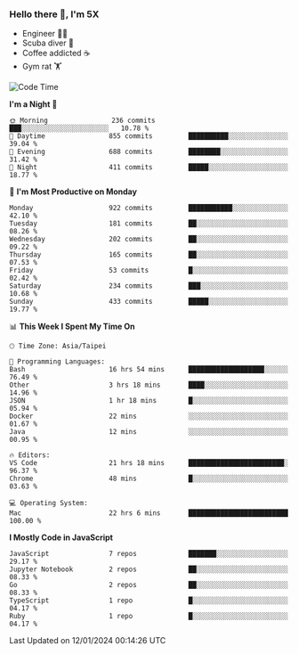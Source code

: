 ### Hello there 👋, I'm 5X

* Engineer 👨‍💻
* Scuba diver 🤿
* Coffee addicted ☕️
* Gym rat 🏋️

<!--START_SECTION:waka-->
![Code Time](http://img.shields.io/badge/Code%20Time-742%20hrs%2017%20mins-blue)

**I'm a Night 🦉** 

```text
🌞 Morning                236 commits         ███░░░░░░░░░░░░░░░░░░░░░░   10.78 % 
🌆 Daytime                855 commits         ██████████░░░░░░░░░░░░░░░   39.04 % 
🌃 Evening                688 commits         ████████░░░░░░░░░░░░░░░░░   31.42 % 
🌙 Night                  411 commits         █████░░░░░░░░░░░░░░░░░░░░   18.77 % 
```
📅 **I'm Most Productive on Monday** 

```text
Monday                   922 commits         ███████████░░░░░░░░░░░░░░   42.10 % 
Tuesday                  181 commits         ██░░░░░░░░░░░░░░░░░░░░░░░   08.26 % 
Wednesday                202 commits         ██░░░░░░░░░░░░░░░░░░░░░░░   09.22 % 
Thursday                 165 commits         ██░░░░░░░░░░░░░░░░░░░░░░░   07.53 % 
Friday                   53 commits          █░░░░░░░░░░░░░░░░░░░░░░░░   02.42 % 
Saturday                 234 commits         ███░░░░░░░░░░░░░░░░░░░░░░   10.68 % 
Sunday                   433 commits         █████░░░░░░░░░░░░░░░░░░░░   19.77 % 
```


📊 **This Week I Spent My Time On** 

```text
🕑︎ Time Zone: Asia/Taipei

💬 Programming Languages: 
Bash                     16 hrs 54 mins      ███████████████████░░░░░░   76.49 % 
Other                    3 hrs 18 mins       ████░░░░░░░░░░░░░░░░░░░░░   14.96 % 
JSON                     1 hr 18 mins        █░░░░░░░░░░░░░░░░░░░░░░░░   05.94 % 
Docker                   22 mins             ░░░░░░░░░░░░░░░░░░░░░░░░░   01.67 % 
Java                     12 mins             ░░░░░░░░░░░░░░░░░░░░░░░░░   00.95 % 

🔥 Editors: 
VS Code                  21 hrs 18 mins      ████████████████████████░   96.37 % 
Chrome                   48 mins             █░░░░░░░░░░░░░░░░░░░░░░░░   03.63 % 

💻 Operating System: 
Mac                      22 hrs 6 mins       █████████████████████████   100.00 % 
```

**I Mostly Code in JavaScript** 

```text
JavaScript               7 repos             ███████░░░░░░░░░░░░░░░░░░   29.17 % 
Jupyter Notebook         2 repos             ██░░░░░░░░░░░░░░░░░░░░░░░   08.33 % 
Go                       2 repos             ██░░░░░░░░░░░░░░░░░░░░░░░   08.33 % 
TypeScript               1 repo              █░░░░░░░░░░░░░░░░░░░░░░░░   04.17 % 
Ruby                     1 repo              █░░░░░░░░░░░░░░░░░░░░░░░░   04.17 % 
```




 Last Updated on 12/01/2024 00:14:26 UTC
<!--END_SECTION:waka-->
